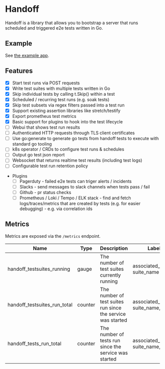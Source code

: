 # Handoff

Handoff is a library that allows you to bootstrap a server that runs scheduled and triggered e2e tests written in Go.

## Example

See [the example app](./cmd/example/main.go).

## Features

- [x] Start test runs via POST requests
- [x] Write test suites with multiple tests written in Go
- [x] Skip individual tests by calling t.Skip() within a test
- [x] Scheduled / recurring test runs (e.g. soak tests)
- [x] Skip test subsets via regex filters passed into a test run
- [x] Support existing assertion libraries like stretch/testify
- [x] Export prometheus test metrics
- [x] Basic support for plugins to hook into the test lifecycle
- [ ] Webui that shows test run results
- [ ] Authenticated HTTP requests through TLS client certificates
- [ ] Use go:generate to generate go tests from handoff tests to execute with standard go tooling
- [ ] k8s operator / CRDs to configure test runs & schedules
- [ ] Output go test json report
- [ ] Websocket that returns realtime test results (including test logs)
- [ ] Configurable test run retention policy
- Plugins
  - [ ] Pagerduty - failed e2e tests can triger alerts / incidents
  - [ ] Slacks - send messages to slack channels when tests pass / fail
  - [ ] Github - pr status checks
  - [ ] Prometheus / Loki / Tempo / ELK stack - find and fetch logs/traces/metrics that are created by tests (e.g. for easier debugging) - e.g. via correlation ids

## Metrics

Metrics are exposed via the `/metrics` endpoint.

| Name                         | Type    | Description                                                 | Labels                                 |
| ---------------------------- | ------- | ----------------------------------------------------------- | -------------------------------------- |
| handoff_testsuites_running   | gauge   | The number of test suites currently running                 | associated_service, suite_name         |
| handoff_testsuites_run_total | counter | The number of test suites run since the service was started | associated_service, suite_name, result |
| handoff_tests_run_total      | counter | The number of tests run since the service was started       | associated_service, suite_name, result |
